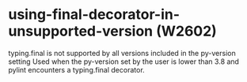 # using-final-decorator-in-unsupported-version (W2602)

typing.final is not supported by all versions included in the py-version
setting Used when the py-version set by the user is lower than 3.8 and
pylint encounters a typing.final decorator.

